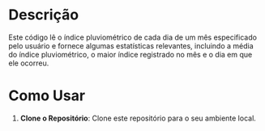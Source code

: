 # Descrição

Este código lê o índice pluviométrico de cada dia de um mês especificado pelo usuário e fornece algumas estatísticas relevantes, incluindo a média do índice pluviométrico, o maior índice registrado no mês e o dia em que ele ocorreu.

# Como Usar

1. **Clone o Repositório**: Clone este repositório para o seu ambiente local.

